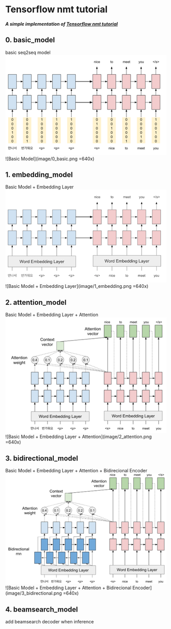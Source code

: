 # Tensorflow nmt tutorial
##### A simple implementation of [Tensorflow nmt tutorial](https://github.com/tensorflow/nmt)

## 0. basic_model
basic seq2seq model
<img src="image/0_basic.png" alt="drawing" width="640px"/>
![Basic Model](image/0_basic.png =640x)


## 1. embedding_model
Basic Model + Embedding Layer
<img src="image/1_embedding.png" alt="drawing" width="640px"/>
![Basic Model + Embedding Layer](image/1_embedding.png  =640x)


## 2. attention_model
Basic Model + Embedding Layer + Attention
<img src="image/2_attention.png" alt="drawing" width="640px"/>
![Basic Model + Embedding Layer + Attention](image/2_attention.png =640x)


## 3. bidirectional_model
Basic Model + Embedding Layer + Attention + Bidirecional Encoder
<img src="image/3_bidirectional.png" alt="drawing" width="640px"/>
![Basic Model + Embedding Layer + Attention + Bidirecional Encoder](image/3_bidirectional.png =640x)


## 4. beamsearch_model
add beamsearch decoder when inference


